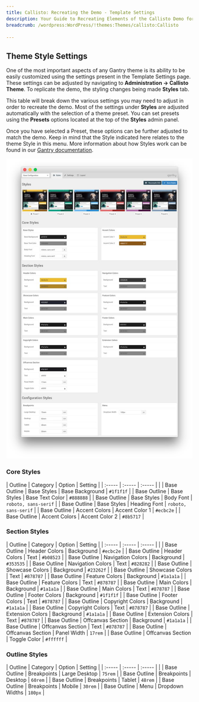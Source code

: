 ```yaml
---
title: Callisto: Recreating the Demo - Template Settings
description: Your Guide to Recreating Elements of the Callisto Demo for WordPress
breadcrumb: /wordpress:WordPress/!themes:Themes/callisto:Callisto

---
```


Theme Style Settings
-----

One of the most important aspects of any Gantry theme is its ability to be easily customized using the settings present in the Template Settings page. These settings can be adjusted by navigating to **Administration -> Callisto Theme**. To replicate the demo, the styling changes being made **Styles** tab.

This table will break down the various settings you may need to adjust in order to recreate the demo. Most of the settings under **Styles** are adjusted automatically with the selection of a theme preset. You can set presets using the **Presets** options located at the top of the **Styles** admin panel.

Once you have selected a Preset, these options can be further adjusted to match the demo. Keep in mind that the Style indicated here relates to the theme Style in this menu. More information about how Styles work can be found in our [Gantry documentation](http://docs.gantry.org/gantry5/configure/styles).

![Style Settings](assets/style_settings.jpg)

### Core Styles

| Outline      | Category      | Option          | Setting              |
| :-----       | :-----        | :-----          |                      |
| Base Outline | Base Styles   | Base Background | `#1f1f1f`            |
| Base Outline | Base Styles   | Base Text Color | `#888888`            |
| Base Outline | Base Styles   | Body Font       | `roboto, sans-serif` |
| Base Outline | Base Styles   | Heading Font    | `roboto, sans-serif` |
| Base Outline | Accent Colors | Accent Color 1  | `#ecbc2e`            |
| Base Outline | Accent Colors | Accent Color 2  | `#8b5717`            |

### Section Styles

| Outline      | Category          | Option       | Setting   |
| :-----       | :-----            | :-----       |           |
| Base Outline | Header Colors     | Background   | `#ecbc2e` |
| Base Outline | Header Colors     | Text         | `#b08523` |
| Base Outline | Navigation Colors | Background   | `#353535` |
| Base Outline | Navigation Colors | Text         | `#828282` |
| Base Outline | Showcase Colors   | Background   | `#23262f` |
| Base Outline | Showcase Colors   | Text         | `#878787` |
| Base Outline | Feature Colors    | Background   | `#1a1a1a` |
| Base Outline | Feature Colors    | Text         | `#878787` |
| Base Outline | Main Colors       | Background   | `#1a1a1a` |
| Base Outline | Main Colors       | Text         | `#878787` |
| Base Outline | Footer Colors     | Background   | `#1f1f1f` |
| Base Outline | Footer Colors     | Text         | `#878787` |
| Base Outline | Copyright Colors  | Background   | `#1a1a1a` |
| Base Outline | Copyright Colors  | Text         | `#878787` |
| Base Outline | Extension Colors  | Background   | `#1a1a1a` |
| Base Outline | Extension Colors  | Text         | `#878787` |
| Base Outline | Offcanvas Section | Background   | `#1a1a1a` |
| Base Outline | Offcanvas Section | Text         | `#878787` |
| Base Outline | Offcanvas Section | Panel Width  | `17rem`   |
| Base Outline | Offcanvas Section | Toggle Color | `#ffffff` |

### Outline Styles

| Outline      | Category    | Option          | Setting |
| :-----       | :-----      | :-----          |         |
| Base Outline | Breakpoints | Large Desktop   | `75rem` |
| Base Outline | Breakpoints | Desktop         | `60rem` |
| Base Outline | Breakpoints | Tablet          | `48rem` |
| Base Outline | Breakpoints | Mobile          | `30rem` |
| Base Outline | Menu        | Dropdown Widths | `180px` |
